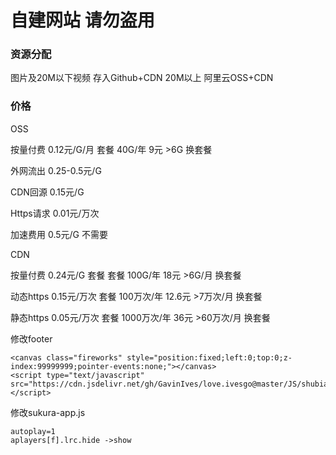 # **自建网站 请勿盗用**



### 资源分配

图片及20M以下视频 存入Github+CDN
20M以上 阿里云OSS+CDN



### 价格

OSS 

按量付费 0.12元/G/月	套餐 40G/年 9元     >6G 换套餐

外网流出 0.25-0.5元/G

CDN回源 0.15元/G

Https请求 0.01元/万次

加速费用 0.5元/G  不需要



CDN

按量付费 0.24元/G 套餐	套餐 100G/年 18元	>6G/月 换套餐

动态https 0.15元/万次	套餐 100万次/年 12.6元	>7万次/月 换套餐

静态https 0.05元/万次	套餐 1000万次/年 36元	>60万次/月 换套餐



修改footer

```
<canvas class="fireworks" style="position:fixed;left:0;top:0;z-index:99999999;pointer-events:none;"></canvas>
<script type="text/javascript" src="https://cdn.jsdelivr.net/gh/GavinIves/love.ivesgo@master/JS/shubiao.js"></script>
```

修改sukura-app.js 

```
autoplay=1
aplayers[f].lrc.hide ->show
```

